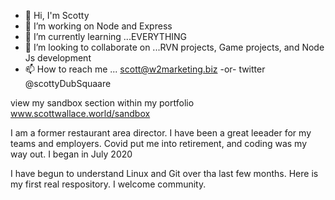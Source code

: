 - 👋 Hi, I'm Scotty
- 👀 I’m working on Node and Express
- 🌱 I’m currently learning ...EVERYTHING
- 💞️ I’m looking to collaborate on ...RVN projects, Game projects, and Node Js development
- 📫 How to reach me ... scott@w2marketing.biz  -or- twitter @scottyDubSquaare

view my sandbox section within my portfolio
www.scottwallace.world/sandbox



I am a former restaurant area director. 
I have been a great leeader for my teams and employers. 
Covid put me into retirement, and coding was my way out. I began in July 2020

I have begun to understand Linux and Git over tha last few months. 
Here is my first real respository. I welcome community. 

